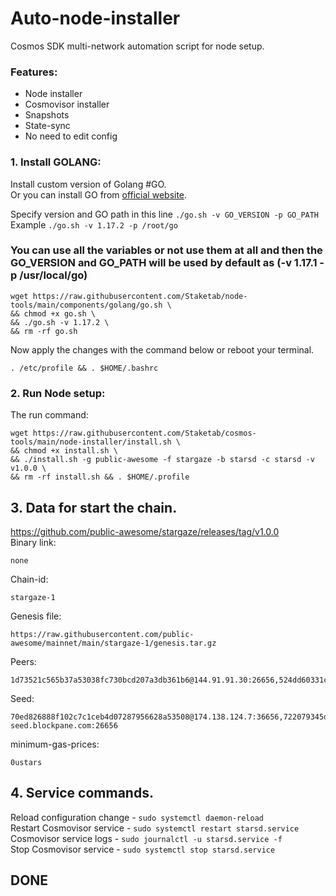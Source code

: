 # Auto-node-installer
Cosmos SDK multi-network automation script for node setup.  
### Features:  
- Node installer
- Cosmovisor installer
- Snapshots
- State-sync
- No need to edit config

### 1. Install GOLANG:
Install custom version of Golang #GO.  
Or you can install GO from [official website](https://golang.org/doc/install).  

Specify version and GO path in this line `./go.sh -v GO_VERSION -p GO_PATH`  
Example `./go.sh -v 1.17.2 -p /root/go`  

### You can use all the variables or not use them at all and then the GO_VERSION and GO_PATH will be used by default as (-v 1.17.1 -p /usr/local/go)  

```
wget https://raw.githubusercontent.com/Staketab/node-tools/main/components/golang/go.sh \
&& chmod +x go.sh \
&& ./go.sh -v 1.17.2 \
&& rm -rf go.sh
```
Now apply the changes with the command below or reboot your terminal.  
```
. /etc/profile && . $HOME/.bashrc
```

### 2. Run Node setup:
The run command:
```
wget https://raw.githubusercontent.com/Staketab/cosmos-tools/main/node-installer/install.sh \
&& chmod +x install.sh \
&& ./install.sh -g public-awesome -f stargaze -b starsd -c starsd -v v1.0.0 \
&& rm -rf install.sh && . $HOME/.profile
```

## 3. Data for start the chain. 
https://github.com/public-awesome/stargaze/releases/tag/v1.0.0  
Binary link:
```
none
```
Chain-id:
```
stargaze-1
```  
Genesis file:
```
https://raw.githubusercontent.com/public-awesome/mainnet/main/stargaze-1/genesis.tar.gz
```
Peers:
```
1d73521c565b37a53038fc730bcd207a3db361b6@144.91.91.30:26656,524dd60331c56d198deabbb70238c2cc69119cca@161.97.122.216:36656,0c9ebd7b36f96d0279dbf6dc38572f5797c096c1@65.108.42.168:26656,320e4b81ab327dd2593a39de0d3ae718fdb9347c@176.9.168.220:26656
```
Seed:
```
70ed826888f102c7c1ceb4d07287956628a53508@174.138.124.7:36656,722079345d941cd2da3daedea548c909d9b83ec5@104.248.101.113:36656,d5fc4f479c4e212c96dff5704bb2468ea03b8ae3@sg-seed.blockpane.com:26656
```
minimum-gas-prices:
```
0ustars
```

## 4. Service commands.
Reload configuration change - `sudo systemctl daemon-reload`  
Restart Cosmovisor service - `sudo systemctl restart starsd.service`  
Cosmovisor service logs - `sudo journalctl -u starsd.service -f`  
Stop Cosmovisor service - `sudo systemctl stop starsd.service`  

## DONE
